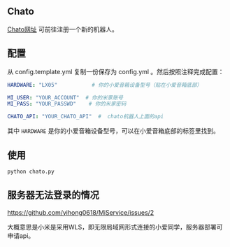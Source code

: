 ## Chato

[Chato网址](chato.cn) 可前往注册一个新的机器人。

## 配置

从 config.template.yml 复制一份保存为 config.yml 。然后按照注释完成配置：

``` yaml
HARDWARE: "LX05"           # 你的小爱音箱设备型号（贴在小爱音箱底部）

MI_USER: "YOUR_ACCOUNT"  # 你的米家账号
MI_PASS: "YOUR_PASSWD"    # 你的米家密码

CHATO_API: "YOUR_CHATO_API"  #  chato机器人上面的api

```

其中 `HARDWARE` 是你的小爱音箱设备型号，可以在小爱音箱底部的标签里找到。

## 使用

``` bash
python chato.py
```


## 服务器无法登录的情况

https://github.com/yihong0618/MiService/issues/2

大概意思是小米是采用WLS，即无限局域网形式连接的小爱同学，服务器部署可申请api。
